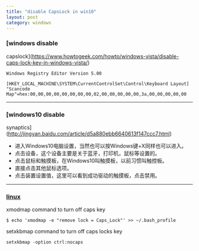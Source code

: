 ```yaml
---
title: "disable CapsLock in win10"
layout: post
category: windows
---
```


### [windows disable
capslock](https://www.howtogeek.com/howto/windows-vista/disable-caps-lock-key-in-windows-vista/)

```
Windows Registry Editor Version 5.00

[HKEY_LOCAL_MACHINE\SYSTEM\CurrentControlSet\Control\Keyboard Layout]
"Scancode Map"=hex:00,00,00,00,00,00,00,00,02,00,00,00,00,00,3a,00,00,00,00,00
```

---

### [windows10 disable
synaptics](http://jingyan.baidu.com/article/d5a880ebb6640613f147ccc7.html)

+ 进入Windows10电脑设置，当然也可以按Windows键+X同样也可以进入。
+ 点击设备，这个设备主要是关于蓝牙，打印机，鼠标等设置的。
+ 点击鼠标和触摸板，在Windows10叫触摸板，以前习惯叫触控板。
+ 直接点击其他鼠标选项。
+ 点击装置设置值，这里可以看到成功驱动的触摸板，点击禁用。

---

### [linux](http://www.cyberciti.biz/faq/linux-deactivate-caps-lock/)


xmodmap command to turn off caps key

```
$ echo 'xmodmap -e "remove lock = Caps_Lock"' >> ~/.bash_profile
```

setxkbmap command to turn off caps locks key

```
setxkbmap -option ctrl:nocaps
```


